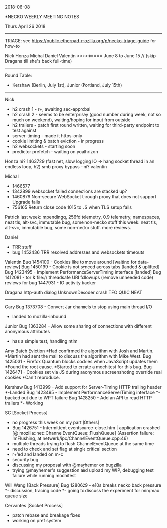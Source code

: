 2018-06-08

*NECKO WEEKLY MEETING NOTES

Thurs April 26 2018

-----------------------------------------------
TRIAGE: see https://public.etherpad-mozilla.org/p/necko-triage-guide for how-to

Nick 
Honza
Michal 
Daniel
Valentin <<<<<===== June 8 to June 15
//  (skip Dragana till she's back full-time)

----------------------------------------------
Round Table:

- Kershaw (Berlin, July 1st), Junior (Portland, July 15th)


----------------
Nick
- h2 crash 1 - r+, awaiting sec-approbal
- h2 crash 2 - seems to be enterprisey (good number during week, not so much on weekend), waiting/hoping for input from outside
- h2 trailers - patch first round written, waiting for third-party endpoint to test against
- server-timing - made it https-only
- cookie limiting & batch eviction - in progress
- h2 websockets - starting soon
- predictor prefetch - waiting on yoathrizon

Honza
ni? 1463729 (fast net, slow logging IO -> hang socket thread in an endless loop, h2)
smb proxy bypass - ni? valentin

Michal
 - 1466577
 - 1342899 websocket failed connections are stacked up?
 - 1460879 Non-secure WebSocket through proxy that does not support Upgrade fails
 - 756165 Return close code 1015 to JS when TLS setup fails

Patrick
  last week: mpendingq, 256fd telemetry, 0.9 telemetry, namespaces, neat tls, alt-svc, immutable bug, some non-necko stuff
  this week: neat tls, alt-svc, immutable bug, some non-necko stuff. more reviews.

Daniel
 - TRR stuff
 - bug 1452436 TRR resolved addresses and websockets timeouts

Valentin
Bug 1454100 - Cookies like to move around [waiting for data-review]
Bug 1450199 - Cookie is not synced across tabs [landed & uplifted]
Bug 1423495 - Implement PerformanceServerTiming interface [landed]
Bug 1412081 - tor & file://
threadsafe URI followups (remove unneeded code)
reviews for bug 1447931 - IO activity tracker

Dragana
http-auth dialog
UnknownDecoder crash
TFO
QUIC
NEAT




-----------
Gary
Bug 1373708 - Convert Jar channels to stop using main thread I/O
- landed to mozilla-inbound

Junior
Bug 1363284 - Allow some sharing of connections with different anonymous attributes
- has a simple test, handling ntlm

Amy
Batch Eviction
*Had confirmed the algorithm with Josh and Martin.
*Martin had sent the mail to discuss the algorithm with Mike West.
Bug 1425031 - Firefox Quantum blocks cookies when JavaScript updates them
*Found the root cause.
*Started to create a mochitest for this bug.
Bug 1426471 - Cookies set via JS during anonymous screenshoting override real cookies
*Can't reproduce.

Kershaw
Bug 1413999 - Add support for Server-Timing HTTP trailing header
*-Landed
Bug 1423495 - Implement PerformanceServerTiming interface
*- backed out due to WPT failure
Bug 1428250 - Add an API to read HTTP trailers
*- Working

SC
[Socket Process]
- no progress this week on my part
[Others]
- Bug 1426751 - Intermittent eventsource-close.htm | application crashed [@ mozilla::net::ChannelEventQueue::FlushQueue] (Assertion failure: !mFlushing, at netwerk/ipc/ChannelEventQueue.cpp:46)
 - multiple threads trying to flush ChannelEventQueue at the same time
 - need to check and set flag at single critical section
 - r+’ed and landed on m-c
- security bug
 - discussing my proposal with @mayhemer on bugzilla
 - trying @mayhemer's suggestion and upload my WIP, debugging test failure while running mochitest 
 
 Will Wang
[Back Pressure]
Bug 1280629 - e10s breaks necko back pressure
*- discussion, tracing code
*- going to discuss the experiment for min/max queue size

Cervantes
[Socket Process]
- patch rebase and breakage fixes
- working on pref system
